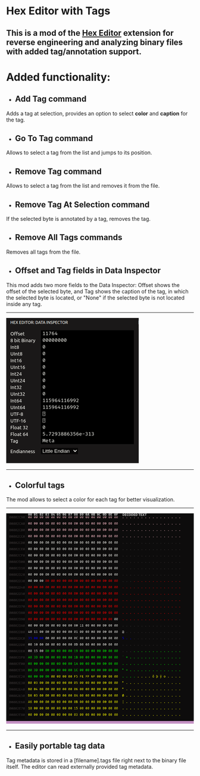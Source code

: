 # Hex Editor with Tags

## This is a mod of the [Hex Editor](https://marketplace.visualstudio.com/items?itemName=ms-vscode.hexeditor) extension for reverse engineering and analyzing binary files with added **tag/annotation** support.

# Added functionality:
- ## Add Tag command
Adds a tag at selection, provides an option to select **color** and **caption** for the tag.
- ## Go To Tag command
Allows to select a tag from the list and jumps to its position.
- ## Remove Tag command
Allows to select a tag from the list and removes it from the file.
- ## Remove Tag At Selection command
If the selected byte is annotated by a tag, removes the tag.
- ## Remove All Tags commands
Removes all tags from the file.
- ## Offset and Tag fields in Data Inspector
This mod adds two more fields to the Data Inspector: Offset shows the offset of the selected byte, and Tag shows the caption of the tag, in which the selected byte is located, or "None" if the selected byte is not located inside any tag.

<hr>

![Data Inspector with added fields](/assets/img/data_inspector.png)

<hr>

- ## Colorful tags
The mod allows to select a color for each tag for better visualization.

<hr>

![Hex Editor with Tags](/assets/img/hex_editor.png)

<hr>

- ## Easily portable tag data
Tag metadata is stored in a [filename].tags file right next to the binary file itself. The editor can read externally provided tag metadata.